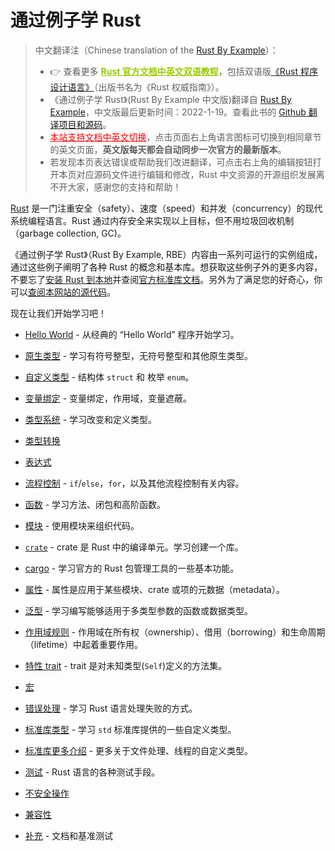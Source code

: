 # 通过例子学 Rust

> 中文翻译注（Chinese translation of the [Rust By Example][website]）：
>
> - 👉 查看更多 <a href="https://rustwiki.org/" style="color:#97ca00;font-weight:bold;">Rust 官方文档中英文双语教程</a>，包括双语版[《Rust 程序设计语言》][book-cn]（出版书名为《Rust 权威指南》）。
> - 《通过例子学 Rust》(Rust By Example 中文版)翻译自 [Rust By Example][website]，中文版最后更新时间：2022-1-19。查看此书的 [Github 翻译项目和源码][home]。
> - <a href="https://rustwiki.org/en/rust-by-example" style="color:red;">本站支持文档中英文切换</a>，点击页面右上角语言图标可切换到相同章节的英文页面，**英文版每天都会自动同步一次官方的最新版本**。
> - 若发现本页表达错误或帮助我们改进翻译，可点击右上角的编辑按钮打开本页对应源码文件进行编辑和修改，Rust 中文资源的开源组织发展离不开大家，感谢您的支持和帮助！

[Rust][rust] 是一门注重安全（safety）、速度（speed）和并发（concurrency）的现代系统编程语言。Rust 通过内存安全来实现以上目标，但不用垃圾回收机制（garbage collection, GC)。

《通过例子学 Rust》（Rust By Example, RBE）内容由一系列可运行的实例组成，通过这些例子阐明了各种 Rust 的概念和基本库。想获取这些例子外的更多内容，不要忘了[安装 Rust 到本地][install]并查阅[官方标准库文档][std]。另外为了满足您的好奇心，你可以[查阅本网站的源代码][home]。

现在让我们开始学习吧！

- [Hello World](hello.html) - 从经典的 “Hello World” 程序开始学习。

- [原生类型](primitives.html) - 学习有符号整型，无符号整型和其他原生类型。

- [自定义类型](custom_types.html) - 结构体 `struct` 和 枚举 `enum`。

- [变量绑定](variable_bindings.html) - 变量绑定，作用域，变量遮蔽。

- [类型系统](types.html) - 学习改变和定义类型。

- [类型转换](conversion.html)

- [表达式](expression.html)

- [流程控制](flow_control.html) - `if`/`else`，`for`，以及其他流程控制有关内容。

- [函数](fn.html) - 学习方法、闭包和高阶函数。

- [模块](mod.html) - 使用模块来组织代码。

- [`crate`](crates.html) - crate 是 Rust 中的编译单元。学习创建一个库。

- [cargo](cargo.html) - 学习官方的 Rust 包管理工具的一些基本功能。

- [属性](attribute.html) - 属性是应用于某些模块、crate 或项的元数据（metadata）。

- [泛型](generics.html) - 学习编写能够适用于多类型参数的函数或数据类型。

- [作用域规则](scope.html) - 作用域在所有权（ownership）、借用（borrowing）和生命周期（lifetime）中起着重要作用。

- [特性 trait](trait.html) - trait 是对未知类型(`Self`)定义的方法集。

- [宏](macros.html)

- [错误处理](error.html) - 学习 Rust 语言处理失败的方式。

- [标准库类型](std.html) - 学习 `std` 标准库提供的一些自定义类型。

- [标准库更多介绍](std_misc.html) - 更多关于文件处理、线程的自定义类型。

- [测试](testing.html) - Rust 语言的各种测试手段。

- [不安全操作](unsafe.html)

- [兼容性](compatibility.html)

- [补充](meta.html) - 文档和基准测试

[website]: https://doc.rust-lang.org/rust-by-example/
[book-cn]: https://rustwiki.org/zh-CN/book/
[rust]: http://www.rust-lang.org/
[install]: https://www.rust-lang.org/tools/install
[std]: http://doc.rust-lang.org/std/
[home]: https://github.com/rust-lang-cn/rust-by-example-cn
